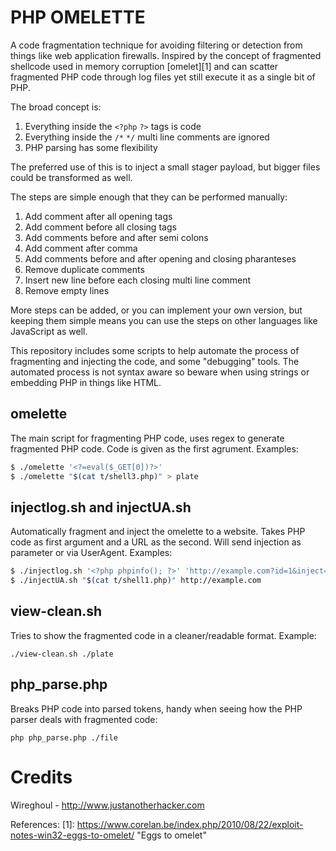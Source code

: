 PHP OMELETTE
===============================================================================
A code fragmentation technique for avoiding filtering or detection from things 
like web application firewalls. Inspired by the concept of fragmented shellcode
used in memory corruption [omelet][1] and can scatter fragmented PHP code
through log files yet still execute it as a single bit of PHP.

The broad concept is:
  1. Everything inside the `<?php` `?>` tags is code
  2. Everything inside the `/*` `*/` multi line comments are ignored
  3. PHP parsing has some flexibility

The preferred use of this is to inject a small stager payload, but bigger files
could be transformed as well.

The steps are simple enough that they can be performed manually:
  1. Add comment after all opening tags
  2. Add comment before all closing tags
  3. Add comments before and after semi colons
  4. Add comment after comma
  5. Add comments before and after opening and closing pharanteses
  6. Remove duplicate comments
  7. Insert new line before each closing multi line comment
  8. Remove empty lines

More steps can be added, or you can implement your own version, but keeping
them simple means you can use the steps on other languages like JavaScript as
well.

This repository includes some scripts to help automate the process of
fragmenting and injecting the code, and some "debugging" tools. The automated
process is not syntax aware so beware when using strings or embedding PHP in
things like HTML.

omelette
-------------------------------------------------------------------------------
The main script for fragmenting PHP code, uses regex to generate fragmented PHP
code. Code is given as the first agrument. Examples:

```bash
$ ./omelette '<?=eval($_GET[0])?>'
$ ./omelette "$(cat t/shell3.php)" > plate
```

injectlog.sh and injectUA.sh
-------------------------------------------------------------------------------
Automatically fragment and inject the omelette to a website. Takes PHP code as
first argument and a URL as the second. Will send injection as parameter or via
UserAgent. Examples:

```bash
$ ./injectlog.sh '<?php phpinfo(); ?>' 'http://example.com?id=1&inject='
$ ./injectUA.sh "$(cat t/shell1.php)" http://example.com
```
view-clean.sh
-------------------------------------------------------------------------------
Tries to show the fragmented code in a cleaner/readable format. Example:

```
./view-clean.sh ./plate
```

php_parse.php
-------------------------------------------------------------------------------
Breaks PHP code into parsed tokens, handy when seeing how the PHP parser deals
with fragmented code:

```
php php_parse.php ./file
```

Credits
===============================================================================
Wireghoul - http://www.justanotherhacker.com

References:
[1]: <https://www.corelan.be/index.php/2010/08/22/exploit-notes-win32-eggs-to-omelet/> "Eggs to omelet"

